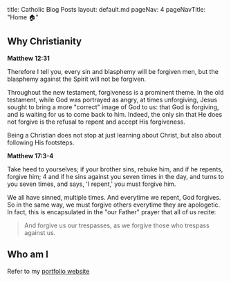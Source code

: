 <frontmatter>
  title: Catholic Blog Posts
  layout: default.md
  pageNav: 4
  pageNavTitle: "Home 🏠"
</frontmatter>

<br>

## Why Christianity

<box type="tip">

**Matthew 12:31**

Therefore I tell you, every sin and blasphemy will be forgiven men, but the blasphemy against the Spirit will not be forgiven.

</box>

Throughout the new testament, forgiveness is a prominent theme. In the old testament, while God was portrayed as angry, at times unforgiving, Jesus sought to bring a more "correct" image of God to us: that God is forgiving, and is waiting for us to come back to him. Indeed, the only sin that He does not forgive is the refusal to repent and accept His forgiveness.

Being a Christian does not stop at just learning about Christ, but also about following His footsteps.

<box type="tip">

**Matthew 17:3-4**

Take heed to yourselves; if your brother sins, rebuke him, and if he repents, forgive him; 4 and if he sins against you seven times in the day, and turns to you seven times, and says, 'I repent,' you must forgive him.

</box>

We all have sinned, multiple times. And everytime we repent, God forgives. So in the same way, we must forgive others everytime they are apologetic. In fact, this is encapsulated in the "our Father" prayer that all of us recite:

> And forgive us our trespasses, as we forgive those who trespass against us.

## Who am I

Refer to my [portfolio website](https://nknguyenhc.net)
